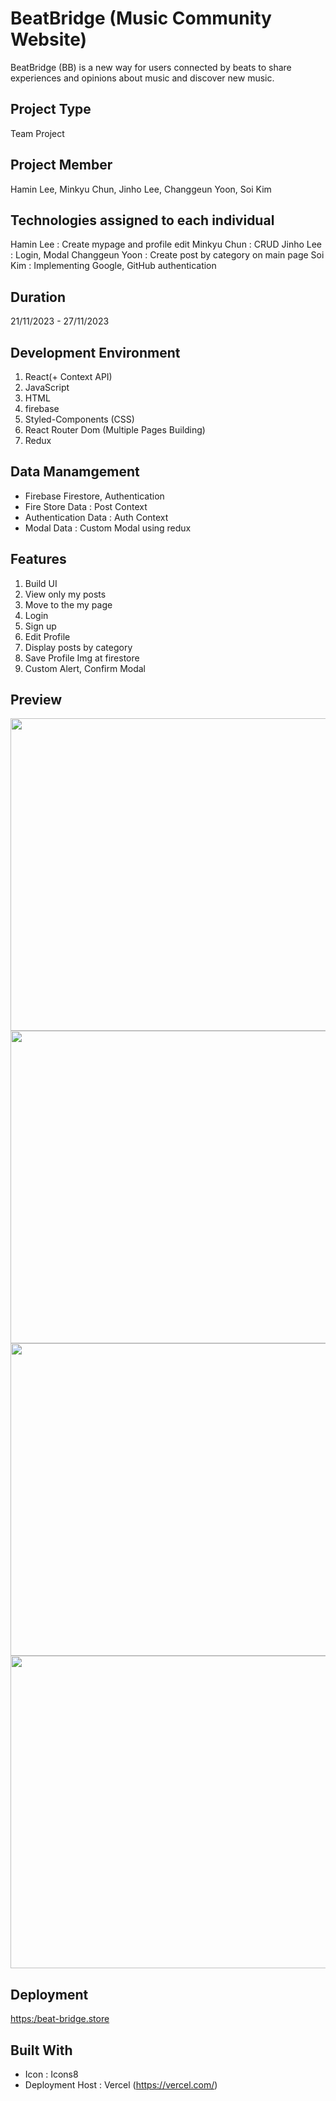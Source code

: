 # BeatBridge (Music Community Website)

BeatBridge (BB) is a new way for users connected by beats to share experiences and opinions about music and discover new music.

## Project Type

Team Project

## Project Member

Hamin Lee, Minkyu Chun, Jinho Lee, Changgeun Yoon, Soi Kim

## Technologies assigned to each individual

Hamin Lee : Create mypage and profile edit
Minkyu Chun : CRUD
Jinho Lee : Login, Modal
Changgeun Yoon : Create post by category on main page
Soi Kim : Implementing Google, GitHub authentication

## Duration

21/11/2023 - 27/11/2023

## Development Environment

1. React(+ Context API)
2. JavaScript
3. HTML
4. firebase
5. Styled-Components (CSS)
6. React Router Dom (Multiple Pages Building)
7. Redux

## Data Manamgement

- Firebase Firestore, Authentication
- Fire Store Data : Post Context
- Authentication Data : Auth Context
- Modal Data : Custom Modal using redux

## Features

1. Build UI
2. View only my posts
3. Move to the my page
4. Login
5. Sign up
6. Edit Profile
7. Display posts by category
8. Save Profile Img at firestore
9. Custom Alert, Confirm Modal

## Preview

<img src="https://github.com/dancinncoder/Beat-Bridge/assets/127386988/d38936f2-5e60-480d-8ed5-50d89776ac4d" width="800" height="500"/>
<img src="https://github.com/dancinncoder/Beat-Bridge/assets/127386988/c2c39025-19a7-4e51-b8e4-f00c588ef6c3" width="800" height="500"/>
<img src="https://github.com/dancinncoder/Beat-Bridge/assets/127386988/31d5478e-84ff-46b7-a524-993557ee6d4d" width="800" height="500"/>
<img src="https://github.com/dancinncoder/Beat-Bridge/assets/127386988/696c0b41-7688-4ea2-82b7-1a457b0a9164" width="800" height="500"/>


## Deployment

[https:/beat-bridge.store](https://beat-bridge.vercel.app/)

## Built With

- Icon : Icons8
- Deployment Host : Vercel (https://vercel.com/)
